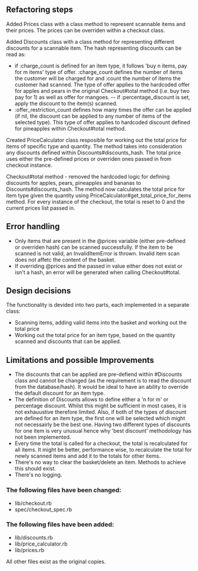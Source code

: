 ## Refactoring steps 

Added Prices class with a class method to represent scannable items and their prices. The prices can be overriden within a checkout class.

Added Discounts class with a class method for representing different discounts for a scannable item. The hash representing discounts can be read as:
- if :charge_count is defined for an item type, it follows 'buy n items, pay for m items' type of offer. :charge_count defines the number of items the customer will be charged for and :count the number of items the customer had scanned.
The type of offer applies to the hardcoded offer for apples and pears in the original Checkout#total method (i.e. buy two pay for 1) as well as offer for mangoes.
-- if :percentage_discount is set, apply the discount to the item(s) scanned. 
- :offer_restriction_count defines how many times the offer can be applied (if nil, the discount can be applied to any number of items of the selected type). This type of offer applies to hardcoded discount defined for pineapples within Checkout#total method.

Created PriceCalculator class resposible for working out the total price for items of specific type and quantity. The method takes into consideration any discounts defined within Discounts#discounts_hash. The total price uses either the pre-defined prices or overriden ones passed in from checkout instance.

Checkout#total method - removed the hardcoded logic for defining discounts for apples, pears, pineapples and bananas to Discounts#discounts_hash. 
The method now calculates the total price for item type given the quantity using PriceCalculator#get_total_price_for_items method.
For every instance of the checkout, the total is reset to 0 and the current prices list passed in.

## Error handling
- Only items that are present in the @prices variable (either pre-defined or overriden hash) can be scanned successfully. If the item to be scanned is not valid, an InvalidItemError is thrown. Invalid item scan does not affetc the content of the basket.
- If overriding @prices and the passed in value either does not exist or isn't a hash, an error will be generated when calling Checkout#total.

## Design decisions
The functionality is devided into two parts, each implemented in a separate class:
- Scanning items, adding valid items into the basket and working out the total price 
- Working out the total price for an item type, based on the quantity scanned and discounts that can be applied.

## Limitations and possible Improvements
- The discounts that can be applied are pre-defiend within #Discounts class and cannot be changed (as the requirement is to read the discount from the database/hash). It would be ideal to have an ability to override the default discount for an item type.
- The definition of Discounts allows to define either a 'n for m' or percentage discount. Whilst this might be sufficient in most cases, it is not exhauustive therefore limited. Also, if both of the types of discount are defined for an item type, the first one will be selected which might not necessairly be the best one. Having two different types of discounts for one item is very unusual hence why 'best discount' methodology has not been implemented.  
- Every time the total is called for a checkout, the total is recalculated for all items. It might be better, performance wise, to recalculate the total for newly scanned items and add it to the totals for other items.
- There's no way to clear the basket/delete an item. Methods to achieve this should exist.
- There's no logging. 

### The following files have been changed:
- lib/checkout.rb
- spec/checkout_spec.rb

### The following files have been added:
- lib/discounts.rb
- lib/price_calculator.rb
- lib/prices.rb

All other files exist as the original copies.
